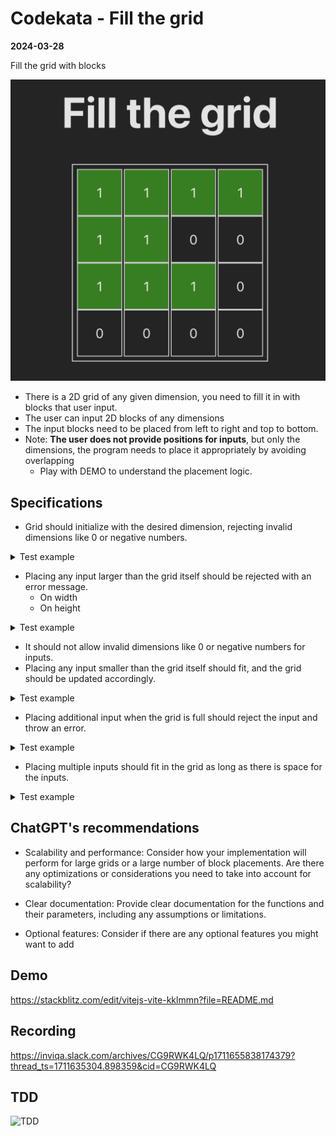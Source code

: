 # Codekata - Fill the grid

**2024-03-28**

Fill the grid with blocks

![Fill the Grid](./images/fill-the-grid.png)

- There is a 2D grid of any given dimension, you need to fill it in with blocks that user input.
- The user can input 2D blocks of any dimensions
- The input blocks need to be placed from left to right and top to bottom.
- Note: **The user does not provide positions for inputs**, but only the dimensions, the program needs to place it appropriately by avoiding overlapping
  - Play with DEMO to understand the placement logic.

## Specifications

- Grid should initialize with the desired dimension, rejecting invalid dimensions like 0 or negative numbers.

<details>
<summary>Test example</summary>

```js
fillTheGrid.init(3, 3);
expect(fillTheGrid.grid).toEqual([
  [0, 0, 0],
  [0, 0, 0],
  [0, 0, 0],
]);
```

</details>

- Placing any input larger than the grid itself should be rejected with an error message.
  - On width
  - On height

<details>
<summary>Test example</summary>

```js
fillTheGrid.init(3, 3);
expect(() => fillTheGrid.place({ w: 4, h: 2 })).toThrow(
  "Not enough space in the grid"
);
```

</details>

- It should not allow invalid dimensions like 0 or negative numbers for inputs.
- Placing any input smaller than the grid itself should fit, and the grid should be updated accordingly.

<details>
<summary>Test example</summary>

```js
fillTheGrid.init(3, 3);
expect(fillTheGrid.place({ w: 1, h: 1 })).toEqual([
  [1, 0, 0],
  [0, 0, 0],
  [0, 0, 0],
]);
```

</details>

- Placing additional input when the grid is full should reject the input and throw an error.

<details>
<summary>Test example</summary>

```js
fillTheGrid.init(2, 2);
expect(fillTheGrid.place({ w: 2, h: 2 })).toEqual([
  [1, 1],
  [1, 1],
]);
expect(() => fillTheGrid.place({ w: 1, h: 1 })).toThrow(
  "Not enough space in the grid"
);
```

</details>

- Placing multiple inputs should fit in the grid as long as there is space for the inputs.

<details>
<summary>Test example</summary>

```js
fillTheGrid.init(3, 3);

expect(fillTheGrid.place({ w: 1, h: 1 })).toEqual([
  [1, 0, 0],
  [0, 0, 0],
  [0, 0, 0],
]);

expect(fillTheGrid.place({ w: 2, h: 1 })).toEqual([
  [1, 1, 1],
  [0, 0, 0],
  [0, 0, 0],
]);

expect(fillTheGrid.place({ w: 2, h: 2 })).toEqual([
  [1, 1, 1],
  [1, 1, 0],
  [1, 1, 0],
]);

expect(fillTheGrid.place({ w: 1, h: 1 })).toEqual([
  [1, 1, 1],
  [1, 1, 1],
  [1, 1, 0],
]);

expect(fillTheGrid.place({ w: 1, h: 1 })).toEqual([
  [1, 1, 1],
  [1, 1, 1],
  [1, 1, 1],
]);

expect(() => fillTheGrid.place({ w: 4, h: 2 })).toThrow(
  "Not enough space in the grid"
);
```

</details>

## ChatGPT's recommendations

- Scalability and performance: Consider how your implementation will perform for large grids or a large number of block placements. Are there any optimizations or considerations you need to take into account for scalability?

- Clear documentation: Provide clear documentation for the functions and their parameters, including any assumptions or limitations.

- Optional features: Consider if there are any optional features you might want to add

## Demo

https://stackblitz.com/edit/vitejs-vite-kklmmn?file=README.md

## Recording

https://inviqa.slack.com/archives/CG9RWK4LQ/p1711655838174379?thread_ts=1711635304.898359&cid=CG9RWK4LQ

## TDD

![TDD](./images/tdd.gif)
